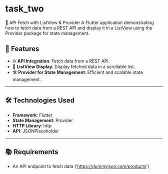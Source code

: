 # task_two

📄 API Fetch with ListView & Provider
A Flutter application demonstrating how to fetch data from a REST API and display it in a ListView using the Provider package for state management.

## 🚀 Features

- 🌐 **API Integration**: Fetch data from a REST API.  
- 📜 **ListView Display**: Display fetched data in a scrollable list.  
- 🛠️ **Provider for State Management**: Efficient and scalable state management.  

---

## 🛠️ Technologies Used

- **Framework**: Flutter  
- **State Management**: Provider  
- **HTTP Library**: http  
- **API**: JSONPlaceholder  

---

## 📚 Requirements
 
- An API endpoint to fetch data ('https://dummyjson.com/products')  
